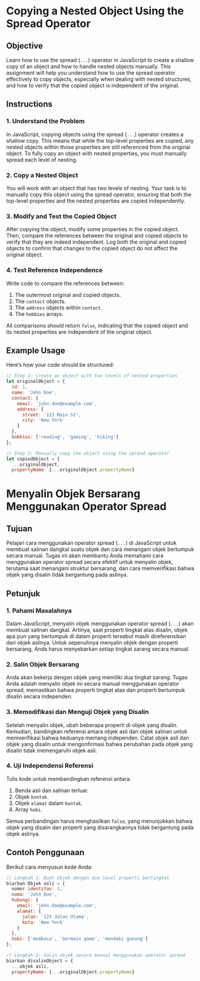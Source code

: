 # Copying a Nested Object Using the Spread Operator

## Objective

Learn how to use the spread (`...`) operator in JavaScript to create a shallow copy of an object and how to handle nested objects manually. This assignment will help you understand how to use the spread operator effectively to copy objects, especially when dealing with nested structures, and how to verify that the copied object is independent of the original.

## Instructions

### 1. Understand the Problem

In JavaScript, copying objects using the spread (`...`) operator creates a shallow copy. This means that while the top-level properties are copied, any nested objects within those properties are still referenced from the original object. To fully copy an object with nested properties, you must manually spread each level of nesting.

### 2. Copy a Nested Object

You will work with an object that has two levels of nesting. Your task is to manually copy this object using the spread operator, ensuring that both the top-level properties and the nested properties are copied independently.

### 3. Modify and Test the Copied Object

After copying the object, modify some properties in the copied object. Then, compare the references between the original and copied objects to verify that they are indeed independent. Log both the original and copied objects to confirm that changes to the copied object do not affect the original object.

### 4. Test Reference Independence

Write code to compare the references between:

1. The outermost original and copied objects.
2. The `contact` objects.
3. The `address` objects within `contact`.
4. The `hobbies` arrays.

All comparisons should return `false`, indicating that the copied object and its nested properties are independent of the original object.

## Example Usage

Here’s how your code should be structured:

```javascript
// Step 1: Create an object with two levels of nested properties
let originalObject = {
  id: 1,
  name: 'John Doe',
  contact: {
    email: 'john.doe@example.com',
    address: {
      street: '123 Main St',
      city: 'New York'
    }
  },
  hobbies: ['reading', 'gaming', 'hiking']
};

// Step 2: Manually copy the object using the spread operator
let copiedObject = {
  ...originalObject,
  propertyName: {...originalObject.propertyName}
```

# Menyalin Objek Bersarang Menggunakan Operator Spread

## Tujuan

Pelajari cara menggunakan operator spread (`...`) di JavaScript untuk membuat salinan dangkal suatu objek dan cara menangani objek bertumpuk secara manual. Tugas ini akan membantu Anda memahami cara menggunakan operator spread secara efektif untuk menyalin objek, terutama saat menangani struktur bersarang, dan cara memverifikasi bahwa objek yang disalin tidak bergantung pada aslinya.

## Petunjuk

### 1. Pahami Masalahnya

Dalam JavaScript, menyalin objek menggunakan operator spread (`...`) akan membuat salinan dangkal. Artinya, saat properti tingkat atas disalin, objek apa pun yang bertumpuk di dalam properti tersebut masih direferensikan dari objek aslinya. Untuk sepenuhnya menyalin objek dengan properti bersarang, Anda harus menyebarkan setiap tingkat sarang secara manual.

### 2. Salin Objek Bersarang

Anda akan bekerja dengan objek yang memiliki dua tingkat sarang. Tugas Anda adalah menyalin objek ini secara manual menggunakan operator spread, memastikan bahwa properti tingkat atas dan properti bertumpuk disalin secara independen.

### 3. Memodifikasi dan Menguji Objek yang Disalin

Setelah menyalin objek, ubah beberapa properti di objek yang disalin. Kemudian, bandingkan referensi antara objek asli dan objek salinan untuk memverifikasi bahwa keduanya memang independen. Catat objek asli dan objek yang disalin untuk mengonfirmasi bahwa perubahan pada objek yang disalin tidak memengaruhi objek asli.

### 4. Uji Independensi Referensi

Tulis kode untuk membandingkan referensi antara:

1. Benda asli dan salinan terluar.
2. Objek `kontak`.
3. Objek `alamat` dalam `kontak`.
4. Array `hobi`.

Semua perbandingan harus menghasilkan `false`, yang menunjukkan bahwa objek yang disalin dan properti yang disarangkannya tidak bergantung pada objek aslinya.

## Contoh Penggunaan

Berikut cara menyusun kode Anda:

```javascript
// Langkah 1: Buat objek dengan dua level properti bertingkat
biarkan Objek asli = {
  nomor identitas: 1,
  nama: 'John Doe',
  hubungi: {
    email: 'john.doe@example.com',
    alamat: {
      jalan: '123 Jalan Utama',
      kota: 'New York'
    }
  },
  hobi: ['membaca', 'bermain game', 'mendaki gunung']
};

// Langkah 2: Salin objek secara manual menggunakan operator spread
biarkan disalinObject = {
  ...objek asli,
  propertyName: {...originalObject.propertyName}
```

